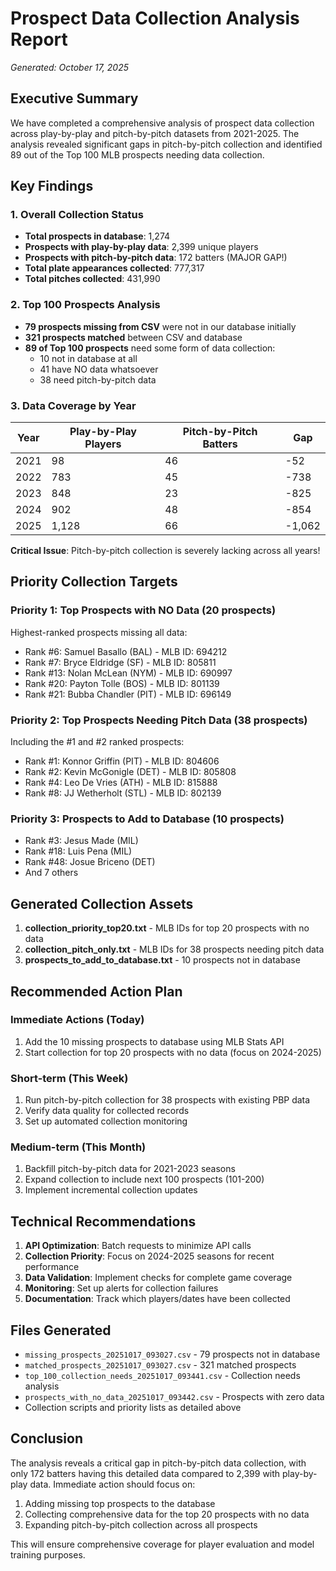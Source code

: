 # Prospect Data Collection Analysis Report
*Generated: October 17, 2025*

## Executive Summary

We have completed a comprehensive analysis of prospect data collection across play-by-play and pitch-by-pitch datasets from 2021-2025. The analysis revealed significant gaps in pitch-by-pitch collection and identified 89 out of the Top 100 MLB prospects needing data collection.

## Key Findings

### 1. Overall Collection Status
- **Total prospects in database**: 1,274
- **Prospects with play-by-play data**: 2,399 unique players
- **Prospects with pitch-by-pitch data**: 172 batters (MAJOR GAP!)
- **Total plate appearances collected**: 777,317
- **Total pitches collected**: 431,990

### 2. Top 100 Prospects Analysis
- **79 prospects missing from CSV** were not in our database initially
- **321 prospects matched** between CSV and database
- **89 of Top 100 prospects** need some form of data collection:
  - 10 not in database at all
  - 41 have NO data whatsoever
  - 38 need pitch-by-pitch data

### 3. Data Coverage by Year

| Year | Play-by-Play Players | Pitch-by-Pitch Batters | Gap    |
|------|---------------------|------------------------|--------|
| 2021 | 98                  | 46                     | -52    |
| 2022 | 783                 | 45                     | -738   |
| 2023 | 848                 | 23                     | -825   |
| 2024 | 902                 | 48                     | -854   |
| 2025 | 1,128               | 66                     | -1,062 |

**Critical Issue**: Pitch-by-pitch collection is severely lacking across all years!

## Priority Collection Targets

### Priority 1: Top Prospects with NO Data (20 prospects)
Highest-ranked prospects missing all data:
- Rank #6: Samuel Basallo (BAL) - MLB ID: 694212
- Rank #7: Bryce Eldridge (SF) - MLB ID: 805811
- Rank #13: Nolan McLean (NYM) - MLB ID: 690997
- Rank #20: Payton Tolle (BOS) - MLB ID: 801139
- Rank #21: Bubba Chandler (PIT) - MLB ID: 696149

### Priority 2: Top Prospects Needing Pitch Data (38 prospects)
Including the #1 and #2 ranked prospects:
- Rank #1: Konnor Griffin (PIT) - MLB ID: 804606
- Rank #2: Kevin McGonigle (DET) - MLB ID: 805808
- Rank #4: Leo De Vries (ATH) - MLB ID: 815888
- Rank #8: JJ Wetherholt (STL) - MLB ID: 802139

### Priority 3: Prospects to Add to Database (10 prospects)
- Rank #3: Jesus Made (MIL)
- Rank #18: Luis Pena (MIL)
- Rank #48: Josue Briceno (DET)
- And 7 others

## Generated Collection Assets

1. **collection_priority_top20.txt** - MLB IDs for top 20 prospects with no data
2. **collection_pitch_only.txt** - MLB IDs for 38 prospects needing pitch data
3. **prospects_to_add_to_database.txt** - 10 prospects not in database

## Recommended Action Plan

### Immediate Actions (Today)
1. Add the 10 missing prospects to database using MLB Stats API
2. Start collection for top 20 prospects with no data (focus on 2024-2025)

### Short-term (This Week)
1. Run pitch-by-pitch collection for 38 prospects with existing PBP data
2. Verify data quality for collected records
3. Set up automated collection monitoring

### Medium-term (This Month)
1. Backfill pitch-by-pitch data for 2021-2023 seasons
2. Expand collection to include next 100 prospects (101-200)
3. Implement incremental collection updates

## Technical Recommendations

1. **API Optimization**: Batch requests to minimize API calls
2. **Collection Priority**: Focus on 2024-2025 seasons for recent performance
3. **Data Validation**: Implement checks for complete game coverage
4. **Monitoring**: Set up alerts for collection failures
5. **Documentation**: Track which players/dates have been collected

## Files Generated

- `missing_prospects_20251017_093027.csv` - 79 prospects not in database
- `matched_prospects_20251017_093027.csv` - 321 matched prospects
- `top_100_collection_needs_20251017_093441.csv` - Collection needs analysis
- `prospects_with_no_data_20251017_093442.csv` - Prospects with zero data
- Collection scripts and priority lists as detailed above

## Conclusion

The analysis reveals a critical gap in pitch-by-pitch data collection, with only 172 batters having this detailed data compared to 2,399 with play-by-play data. Immediate action should focus on:

1. Adding missing top prospects to the database
2. Collecting comprehensive data for the top 20 prospects with no data
3. Expanding pitch-by-pitch collection across all prospects

This will ensure comprehensive coverage for player evaluation and model training purposes.